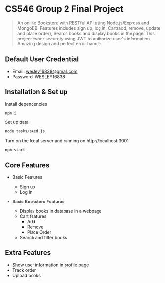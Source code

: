 # CS546 Group 2 Final Project
> An online Bookstore with RESTful API using Node.js/Express and MongoDB. Features includes sign up, log in, Cart(add, remove, update and place order), Search books and display books in the page.
This project cvoer securoty using JWT to authorize user's information. Amazing design and perfect error handle.

## Default User Credential 
* Email: wesley16838@gmail.com
* Password: WESLEY16838

## Installation & Set up

Install dependencies
```sh
npm i
```
Set up data 
```sh
node tasks/seed.js
```
Turn on the local server and running on http://localhost:3001
```sh
npm start
```
## Core Features
* Basic Features
	* Sign up
	* Log in
 
* Basic Bookstore Features
	* Display books in database in a webpage
	* Cart features
		* Add
		* Remove
		* Place Order
	* Search and filter books
	
## Extra Features
* Show user information in profile page
* Track order
* Upload books


